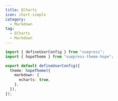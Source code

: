 ```yaml
---
title: ECharts
icon: chart-simple
category:
  - Markdown
tag:
  - ECharts
  - Markdown
---
```


<!-- @include: @md-enhance/guide/chart/echarts.md#before -->

```ts twoslash {7} title=".vuepress/config.ts"
import { defineUserConfig } from "vuepress";
import { hopeTheme } from "vuepress-theme-hope";

export default defineUserConfig({
  theme: hopeTheme({
    markdown: {
      echarts: true,
    },
  }),
});
```

<!-- @include: @md-enhance/guide/chart/echarts.md#after -->
